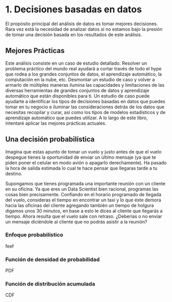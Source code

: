 # 1. Decisiones basadas en datos

El propósito principal del análisis de datos es tomar mejores decisiones. Rara vez está la necesidad de analizar datos si no estamos bajo la presión de tomar una decisión basada en los resultados de este análisis.

## Mejores Prácticas

Este análisis consiste en un caso de estudio detallado. Resolver un problema
práctico del mundo real ayudará a cortar través de todo el hype que rodea a los
grandes conjuntos de datos, el aprendizaje automático, la computación en la
nube, etc. Desmontar un estudio de caso y volver a armarlo de múltiples maneras
ilumina las capacidades y limitaciones de las diversas herramientas de grandes
conjuntos de datos y aprendizaje automático que están disponibles para ti. Un
estudio de caso puede ayudarte a identificar los tipos de decisiones basadas
en datos que puedes tomar en tu negocio e iluminar las consideraciones detrás
de los datos que necesitas recopilar y curar, así como los tipos de modelos
estadísticos y de aprendizaje automático que puedes utilizar. A lo largo de
este libro, intentaré aplicar las mejores prácticas actuales.

## Una decisión probabilística

Imagina que estas apunto de tomar un vuelo y justo antes de que el vuelo
despegue tienes la oportunidad de enviar un último mensaje (ya que te piden
poner el celular en modo avión o apagarlo derechamente). Ha pasado la hora de
salida estimada lo cual te hace pensar que llegaras tarde a tu destino.

Supongamos que tienes programada una importante reunión con un cliente en su
oficina. Ya que eres un Data Scientist bien racional, programas las cosas bien
precisamente. Confiando en el horario programado de llegada del vuelo,
consideras el tiempo en encontrar un taxi y lo que éste demora hacia las
oficinas del cliente agregando también un tiempo de holgura digamos unos 30
minutos, en base a esto le dices al cliente que llegarás a tiempo. Ahora
resulta que el vuelo sale con retraso. ¿Deberías o no enviar un mensaje
diciéndole al cliente que no podrás asistir a la reunión?

### Enfoque probabilístico

feef

### Función de densidad de probabilidad

PDF

### Función de distribución acumulada

CDF
